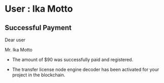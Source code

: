 User : Ika Motto
=============

Successful Payment
---------------------

Dear user

Mr. Ika Motto

* The amount of $90 was successfully paid and registered.

* The transfer license node engine decoder has been activated for your project in the blockchain.
  # 
